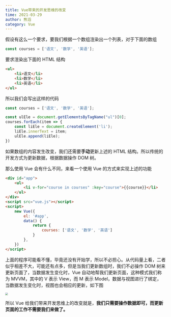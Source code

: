 ```yaml
---
title: Vue带来的开发思维的改变
time: 2021-03-29
author: 熊滔
category: Vue
---
```


假设有这么一个要求，要我们根据一个数组渲染出一个列表，对于下面的数组

```javascript
const courses = ['语文', '数学', '英语'];
```

要求渲染出下面的 HTML 结构

```html
<ul>
    <li>语文</li>
    <li>数学</li>
    <li>英语</li>
</ul>
```

所以我们会写出这样的代码

```javascript
const courses = ['语文', '数学', '英语'];

const ulEle = document.getElementsByTagName("ul")[0];
courses.forEach(item => {
    const liEle = document.createElement('li');
    liEle.innerText = item;
    ulEle.append(liEle);
})
```

如果数组的内容发生改变，我们还需要**手动**更新上述的 HTML 结构。所以传统的开发方式为更新数据，根据数据操作 DOM 树。

那么使用 Vue 会有什么不同，来看一个使用 Vue 的方式来实现上述的功能

```html
<div id="app">
    <ul>
        <li v-for="course in courses" :key="course">{{course}}</li>
    </ul>
</div>
<script src="vue.js"></script>
<script>
    new Vue({
        el: '#app',
        data() {
            return {
                courses: ['语文', '数学', '英语']
            }
        },
    })
</script>
```

上面的程序可能看不懂，毕竟还没有开始学，所以不必担心。从代码量上看，二者似乎相差不大，可能还有点多，但是当我们更新数组时，我们不必操作 DOM 树来更新页面了，当数据发生变化时，Vue 自动地帮我们更新页面，这种模式我们称为 MVVM，其中的 V 表示 View，而 M 表示 Model，数据与视图进行了绑定，当数据发生变化时，视图也会相应的更新，如下图

<img src="https://cdn.jsdelivr.net/gh/LastKnightCoder/ImgHosting2/20210325225532.png" style="zoom:50%;" />

所以 Vue 给我们带来开发思维上的改变就是，**我们只需要操作数据即可，而更新页面的工作不需要我们来做了。**

<Disqus />